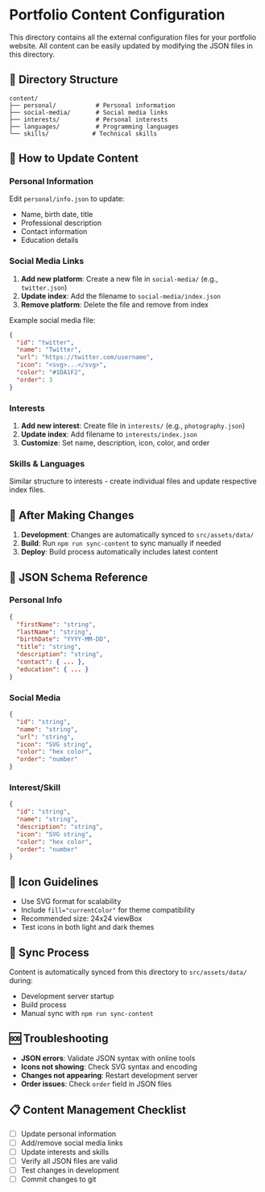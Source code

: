 # Portfolio Content Configuration

This directory contains all the external configuration files for your portfolio website. All content can be easily updated by modifying the JSON files in this directory.

## 📁 Directory Structure

```
content/
├── personal/           # Personal information
├── social-media/       # Social media links
├── interests/          # Personal interests
├── languages/          # Programming languages
└── skills/            # Technical skills
```

## 🔧 How to Update Content

### Personal Information
Edit `personal/info.json` to update:
- Name, birth date, title
- Professional description
- Contact information
- Education details

### Social Media Links
1. **Add new platform**: Create a new file in `social-media/` (e.g., `twitter.json`)
2. **Update index**: Add the filename to `social-media/index.json`
3. **Remove platform**: Delete the file and remove from index

Example social media file:
```json
{
  "id": "twitter",
  "name": "Twitter",
  "url": "https://twitter.com/username",
  "icon": "<svg>...</svg>",
  "color": "#1DA1F2",
  "order": 3
}
```

### Interests
1. **Add new interest**: Create file in `interests/` (e.g., `photography.json`)
2. **Update index**: Add filename to `interests/index.json`
3. **Customize**: Set name, description, icon, color, and order

### Skills & Languages
Similar structure to interests - create individual files and update respective index files.

## 🚀 After Making Changes

1. **Development**: Changes are automatically synced to `src/assets/data/`
2. **Build**: Run `npm run sync-content` to sync manually if needed
3. **Deploy**: Build process automatically includes latest content

## 📝 JSON Schema Reference

### Personal Info
```json
{
  "firstName": "string",
  "lastName": "string",
  "birthDate": "YYYY-MM-DD",
  "title": "string",
  "description": "string",
  "contact": { ... },
  "education": { ... }
}
```

### Social Media
```json
{
  "id": "string",
  "name": "string",
  "url": "string",
  "icon": "SVG string",
  "color": "hex color",
  "order": "number"
}
```

### Interest/Skill
```json
{
  "id": "string",
  "name": "string",
  "description": "string",
  "icon": "SVG string",
  "color": "hex color",
  "order": "number"
}
```

## 🎨 Icon Guidelines

- Use SVG format for scalability
- Include `fill="currentColor"` for theme compatibility
- Recommended size: 24x24 viewBox
- Test icons in both light and dark themes

## 🔄 Sync Process

Content is automatically synced from this directory to `src/assets/data/` during:
- Development server startup
- Build process
- Manual sync with `npm run sync-content`

## 🆘 Troubleshooting

- **JSON errors**: Validate JSON syntax with online tools
- **Icons not showing**: Check SVG syntax and encoding
- **Changes not appearing**: Restart development server
- **Order issues**: Check `order` field in JSON files

## 📋 Content Management Checklist

- [ ] Update personal information
- [ ] Add/remove social media links
- [ ] Update interests and skills
- [ ] Verify all JSON files are valid
- [ ] Test changes in development
- [ ] Commit changes to git